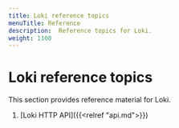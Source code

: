 ```yaml
---
title: Loki reference topics
menuTitle: Reference
description:  Reference topics for Loki.
weight: 1100
---
```


# Loki reference topics 

This section provides reference material for Loki.

1. [Loki HTTP API]({{<relref "api.md">}})
